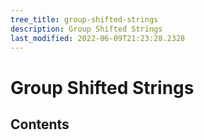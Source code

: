 ```yaml
---
tree_title: group-shifted-strings
description: Group Shifted Strings
last_modified: 2022-06-09T21:23:28.2328
---
```


# Group Shifted Strings

## Contents
